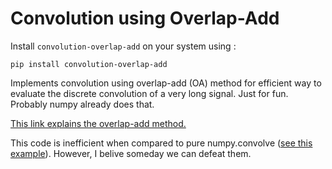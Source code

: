 # Convolution using Overlap-Add

Install `convolution-overlap-add` on your system using : 

```
pip install convolution-overlap-add
```


Implements convolution using overlap-add (OA) method for efficient way to evaluate the discrete convolution of a very long signal. Just for fun. Probably numpy already does that.

[This link explains the overlap-add method.](https://en.wikipedia.org/wiki/Overlap%E2%80%93add_method)

This code is inefficient when compared to pure numpy.convolve ([see this example](example_timing.py)). However, I belive someday we can defeat them.
